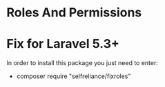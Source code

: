 # Roles And Permissions
# Fix for Laravel 5.3+

In order to install this package you just need to enter:
- composer require "selfreliance/fixroles"
